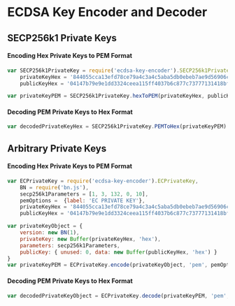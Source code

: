 # ECDSA Key Encoder and Decoder

## SECP256k1 Private Keys

#### Encoding Hex Private Keys to PEM Format

```js
var SECP256k1PrivateKey = require('ecdsa-key-encoder').SECP256k1PrivateKey,
    privateKeyHex = '844055cca13efd78ce79a4c3a4c5aba5db0ebeb7ae9d56906c03d333c5668d5b',
    publicKeyHex = '04147b79e9e1dd3324ceea115ff4037b6c877c73777131418bfb2b713effd0f502327b923861581bd5535eeae006765269f404f5f5c52214e9721b04aa7d040a75'

var privateKeyPEM = SECP256k1PrivateKey.hexToPEM(privateKeyHex, publicKeyHex)
```

#### Decoding PEM Private Keys to Hex Format

```js
var decodedPrivateKeyHex = SECP256k1PrivateKey.PEMToHex(privateKeyPEM)
```

## Arbitrary Private Keys

#### Encoding Hex Private Keys to PEM Format

```js
var ECPrivateKey = require('ecdsa-key-encoder').ECPrivateKey,
    BN = require('bn.js'),
    secp256k1Parameters = [1, 3, 132, 0, 10],
    pemOptions =  {label: 'EC PRIVATE KEY'},
    privateKeyHex = '844055cca13efd78ce79a4c3a4c5aba5db0ebeb7ae9d56906c03d333c5668d5b',
    publicKeyHex = '04147b79e9e1dd3324ceea115ff4037b6c877c73777131418bfb2b713effd0f502327b923861581bd5535eeae006765269f404f5f5c52214e9721b04aa7d040a75'

var privateKeyObject = {
    version: new BN(1),
    privateKey: new Buffer(privateKeyHex, 'hex'),
    parameters: secp256k1Parameters,
    publicKey: { unused: 0, data: new Buffer(publicKeyHex, 'hex') }
}
var privateKeyPEM = ECPrivateKey.encode(privateKeyObject, 'pem', pemOptions)
```

#### Decoding PEM Private Keys to Hex Format

```js
var decodedPrivateKeyObject = ECPrivateKey.decode(privateKeyPEM, 'pem', pemOptions)
```
